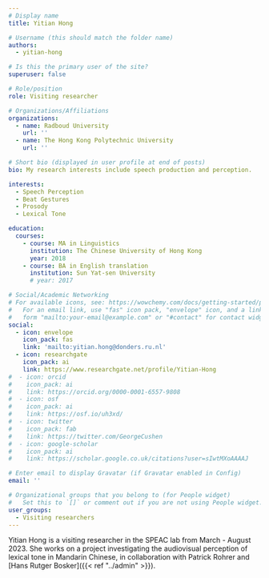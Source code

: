 ```yaml
---
# Display name
title: Yitian Hong

# Username (this should match the folder name)
authors:
  - yitian-hong

# Is this the primary user of the site?
superuser: false

# Role/position
role: Visiting researcher

# Organizations/Affiliations
organizations:
  - name: Radboud University
    url: ''
  - name: The Hong Kong Polytechnic University
    url: ''

# Short bio (displayed in user profile at end of posts)
bio: My research interests include speech production and perception.

interests:
  - Speech Perception
  - Beat Gestures
  - Prosody
  - Lexical Tone

education:
  courses:
    - course: MA in Linguistics
      institution: The Chinese University of Hong Kong
      year: 2018
    - course: BA in English translation
      institution: Sun Yat-sen University
      # year: 2017

# Social/Academic Networking
# For available icons, see: https://wowchemy.com/docs/getting-started/page-builder/#icons
#   For an email link, use "fas" icon pack, "envelope" icon, and a link in the
#   form "mailto:your-email@example.com" or "#contact" for contact widget.
social:
  - icon: envelope
    icon_pack: fas
    link: 'mailto:yitian.hong@donders.ru.nl'
  - icon: researchgate
    icon_pack: ai
    link: https://www.researchgate.net/profile/Yitian-Hong
#  - icon: orcid
#    icon_pack: ai
#    link: https://orcid.org/0000-0001-6557-9808
#  - icon: osf
#    icon_pack: ai
#    link: https://osf.io/uh3xd/
#  - icon: twitter
#    icon_pack: fab
#    link: https://twitter.com/GeorgeCushen
#  - icon: google-scholar
#    icon_pack: ai
#    link: https://scholar.google.co.uk/citations?user=sIwtMXoAAAAJ

# Enter email to display Gravatar (if Gravatar enabled in Config)
email: ''

# Organizational groups that you belong to (for People widget)
#   Set this to `[]` or comment out if you are not using People widget.
user_groups:
  - Visiting researchers
---
```


Yitian Hong is a visiting researcher in the SPEAC lab from March - August 2023. She works on a project investigating the audiovisual perception of lexical tone in Mandarin Chinese, in collaboration with Patrick Rohrer and [Hans Rutger Bosker]({{< ref "../admin" >}}).
